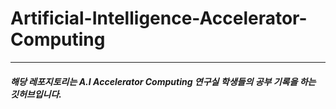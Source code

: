# Artificial-Intelligence-Accelerator-Computing

----------------------------

##### 해당 레포지토리는 A.I Accelerator Computing 연구실 학생들의 공부 기록을 하는 깃허브입니다.
